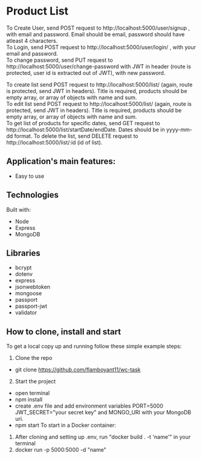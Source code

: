# Product List  
To Create User, send POST request to http://localhost:5000/user/signup , with email and password. Email should be email, password should have atleast 4 characters.  
To Login, send POST request to http://localhost:5000/user/login/ , with your email and password.  
To change password, send PUT request to http://localhost:5000/user/change-password with JWT in header (route is protected, user id is extracted out of JWT), with new password. 

To create list send POST request to http://localhost:5000/list/ (again, route is protected, send JWT in headers). Title is required, products should be empty array, or array of objects with name and sum.  
To edit list send POST request to http://localhost:5000/list/ (again, route is protected, send JWT in headers). Title is required, products should be empty array, or array of objects with name and sum.  
To get list of products for specific dates, send GET request to http://localhost:5000/list/startDate/endDate. Dates should be in yyyy-mm-dd format.
To delete the list, send DELETE request to http://localhost:5000/list/:id (id of list).  
  
## Application's main features: 
- Easy to use

## Technologies
Built with:
- Node
- Express
- MongoDB

## Libraries
- bcrypt
- dotenv
- express
- jsonwebtoken
- mongoose
- passport
- passport-jwt
- validator

## How to clone, install and start
To get a local copy up and running follow these simple example steps:
1. Clone the repo
- git clone https://github.com/flamboyant11/wc-task
2. Start the project
- open terminal
- npm install
- create .env file and add environment variables PORT=5000 JWT_SECRET="your secret key" and MONGO_URI with your MongoDB uri. 
- npm start
To start in a Docker container:
1. After cloning and setting up .env, run "docker build . -t 'name'" in your terminal
2. docker run -p 5000:5000 -d "name"